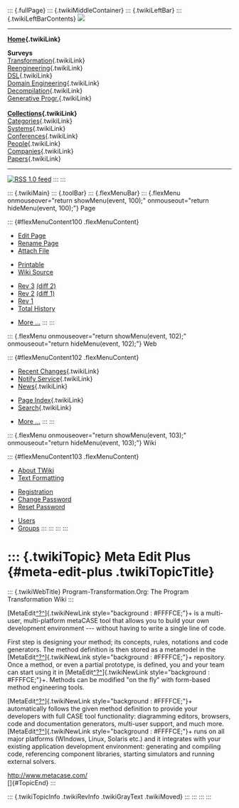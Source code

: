 ::: {.fullPage}
::: {.twikiMiddleContainer}
::: {.twikiLeftBar}
::: {.twikiLeftBarContents}
![](../pub/transformation.gif)

------------------------------------------------------------------------

**[Home](WebHome){.twikiLink}**

**Surveys**\
[Transformation](ProgramTransformation){.twikiLink}\
[Reengineering](ReengineeringWiki){.twikiLink}\
[DSL](DomainSpecificLanguages){.twikiLink}\
[Domain Engineering](DomainEngineering){.twikiLink}\
[Decompilation](DeCompilation){.twikiLink}\
[Generative Progr.](GenerativeProgrammingWiki){.twikiLink}\
\
**[Collections](CategoryCollection){.twikiLink}**\
[Categories](CategoryCategory){.twikiLink}\
[Systems](TransformationSystems){.twikiLink}\
[Conferences](TransformationConferences){.twikiLink}\
[People](TransformationPeople){.twikiLink}\
[Companies](TransformationCompanies){.twikiLink}\
[Papers](CategoryPaper){.twikiLink}

------------------------------------------------------------------------

[![](../pub/rss.gif "RSS 1.0 feed")](WebRss@skin=rss)
:::
:::

::: {.twikiMain}
::: {.toolBar}
::: {.flexMenuBar}
::: {.flexMenu onmouseover="return showMenu(event, 100);" onmouseout="return hideMenu(event, 100);"}
Page

::: {#flexMenuContent100 .flexMenuContent}
-   [Edit
    Page](http://www.program-transformation.org/edit/Transform/MetaEditPlus?t=1536826330)
-   [Rename
    Page](http://www.program-transformation.org/rename/Transform/MetaEditPlus)
-   [Attach
    File](http://www.program-transformation.org/attach/Transform/MetaEditPlus)

<!-- -->

-   [Printable](http://www.program-transformation.org/view/Transform/MetaEditPlus?skin=print.pattern)
-   [Wiki
    Source](http://www.program-transformation.org/view/Transform/MetaEditPlus?skin=text&raw=on&contenttype=text/plain)

<!-- -->

-   [Rev
    3](http://www.program-transformation.org/view/Transform/MetaEditPlus?rev=1.3)
    [(diff 2)](http://www.program-transformation.org/rdiff/Transform/MetaEditPlus?rev1=1.3&rev2=1.2)
-   [Rev
    2](http://www.program-transformation.org/view/Transform/MetaEditPlus?rev=1.2)
    [(diff 1)](http://www.program-transformation.org/rdiff/Transform/MetaEditPlus?rev1=1.2&rev2=1.1)
-   [Rev
    1](http://www.program-transformation.org/view/Transform/MetaEditPlus?rev=1.1)
-   [Total
    History](http://www.program-transformation.org/rdiff/Transform/MetaEditPlus)

<!-- -->

-   [More
    \...](http://www.program-transformation.org/oops/Transform/MetaEditPlus?template=oopsmore&param1=1.3&param2=1.3)
:::
:::

::: {.flexMenu onmouseover="return showMenu(event, 102);" onmouseout="return hideMenu(event, 102);"}
Web

::: {#flexMenuContent102 .flexMenuContent}
-   [Recent Changes](WebChanges){.twikiLink}
-   [Notify Service](WebNotify){.twikiLink}
-   [News](WebNews){.twikiLink}

<!-- -->

-   [Page Index](WebIndex){.twikiLink}
-   [Search](WebSearch){.twikiLink}

<!-- -->

-   [More
    \...](http://www.program-transformation.org/oops/Transform/MetaEditPlus?template=oopsmore&param1=1.3&param2=1.3)
:::
:::

::: {.flexMenu onmouseover="return showMenu(event, 103);" onmouseout="return hideMenu(event, 103);"}
Wiki

::: {#flexMenuContent103 .flexMenuContent}
-   [About
    TWiki](http://www.program-transformation.org/view/TWiki/WebHome)
-   [Text
    Formatting](http://www.program-transformation.org/view/TWiki/TextFormattingRules)

<!-- -->

-   [Registration](http://www.program-transformation.org/view/TWiki/TWikiRegistration)
-   [Change
    Password](http://www.program-transformation.org/view/TWiki/ChangePassword)
-   [Reset
    Password](http://www.program-transformation.org/view/TWiki/ResetPassword)

<!-- -->

-   [Users](http://www.program-transformation.org/view/Main/TWikiUsers)
-   [Groups](http://www.program-transformation.org/view/Main/TWikiGroups)
:::
:::
:::
:::

::: {.twikiTopic}
Meta Edit Plus {#meta-edit-plus .twikiTopicTitle}
==============

::: {.twikiWebTitle}
Program-Transformation.Org: The Program Transformation Wiki
:::

[MetaEdit[^?^](http://www.program-transformation.org/edit/Transform/MetaEdit?topicparent=Transform.MetaEditPlus)]{.twikiNewLink
style="background : #FFFFCE;"}+ is a multi-user, multi-platform metaCASE
tool that allows you to build your own development environment ---
without having to write a single line of code.

First step is designing your method; its concepts, rules, notations and
code generators. The method definition is then stored as a metamodel in
the
[MetaEdit[^?^](http://www.program-transformation.org/edit/Transform/MetaEdit?topicparent=Transform.MetaEditPlus)]{.twikiNewLink
style="background : #FFFFCE;"}+ repository. Once a method, or even a
partial prototype, is defined, you and your team can start using it in
[MetaEdit[^?^](http://www.program-transformation.org/edit/Transform/MetaEdit?topicparent=Transform.MetaEditPlus)]{.twikiNewLink
style="background : #FFFFCE;"}+. Methods can be modified \"on the fly\"
with form-based method engineering tools.

[MetaEdit[^?^](http://www.program-transformation.org/edit/Transform/MetaEdit?topicparent=Transform.MetaEditPlus)]{.twikiNewLink
style="background : #FFFFCE;"}+ automatically follows the given method
definition to provide your developers with full CASE tool functionality:
diagramming editors, browsers, code and documentation generators,
multi-user support, and much more.
[MetaEdit[^?^](http://www.program-transformation.org/edit/Transform/MetaEdit?topicparent=Transform.MetaEditPlus)]{.twikiNewLink
style="background : #FFFFCE;"}+ runs on all major platforms (WIndows,
Linux, Solaris etc.) and it integrates with your existing application
development environment: generating and compiling code, referencing
component libraries, starting simulators and running external solvers.

<http://www.metacase.com/>\
[]{#TopicEnd}
:::

::: {.twikiTopicInfo .twikiRevInfo .twikiGrayText .twikiMoved}
:::
:::
:::
:::
